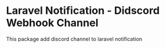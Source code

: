 # Laravel Notification - Didscord Webhook Channel

This package add discord channel to laravel notification
